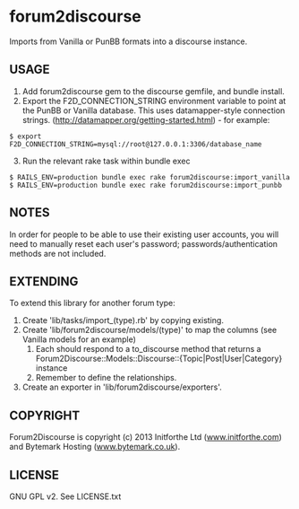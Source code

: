 forum2discourse
===============

Imports from Vanilla or PunBB formats into a discourse instance.

USAGE
-----

1. Add forum2discourse gem to the discourse gemfile, and bundle install.
2. Export the F2D_CONNECTION_STRING environment variable to point at the PunBB
   or Vanilla database. This uses datamapper-style connection strings.
   (http://datamapper.org/getting-started.html) - for example:

```shell
$ export F2D_CONNECTION_STRING=mysql://root@127.0.0.1:3306/database_name
```

3. Run the relevant rake task within bundle exec

```shell
$ RAILS_ENV=production bundle exec rake forum2discourse:import_vanilla
$ RAILS_ENV=production bundle exec rake forum2discourse:import_punbb
```

NOTES
-----

In order for people to be able to use their existing user accounts, you will need to manually reset each user's password; passwords/authentication methods are not included.

EXTENDING
---------

To extend this library for another forum type:

1. Create 'lib/tasks/import_(type).rb' by copying existing.
2. Create 'lib/forum2discourse/models/(type)' to map the columns (see Vanilla models for an example)
    1. Each should respond to a to_discourse method that returns a
       Forum2Discourse::Models::Discourse::{Topic|Post|User|Category} instance
    2. Remember to define the relationships.
3. Create an exporter in 'lib/forum2discourse/exporters'.

COPYRIGHT
---------

Forum2Discourse is copyright (c) 2013 Initforthe Ltd (www.initforthe.com) and Bytemark Hosting (www.bytemark.co.uk).

LICENSE
-------

GNU GPL v2. See LICENSE.txt
